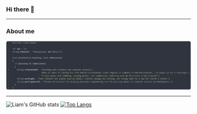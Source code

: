 ### Hi there 👋
---
### About me 
![About me code](./readme_intro.jpg)
<!--
**climber-guy1772/climber-guy1772** is a ✨ _special_ ✨ repository because its `README.md` (this file) appears on your GitHub profile.

Here are some ideas to get you started:

- 🔭 I’m currently working on ...
- 🌱 I’m currently learning ...
- 👯 I’m looking to collaborate on ...
- 🤔 I’m looking for help with ...
- 💬 Ask me about ...
- 📫 How to reach me: ...
- 😄 Pronouns: ...
- ⚡ Fun fact: ...
-->
---
![Liam's GitHub stats](https://github-readme-stats.vercel.app/api?username=climber-guy1772&show_icons=true&theme=nord)
[![Top Langs](https://github-readme-stats.vercel.app/api/top-langs/?username=climber-guy1772&layout=compact&theme=nord)](https://github.com/climber-guy1772/github-readme-stats)
